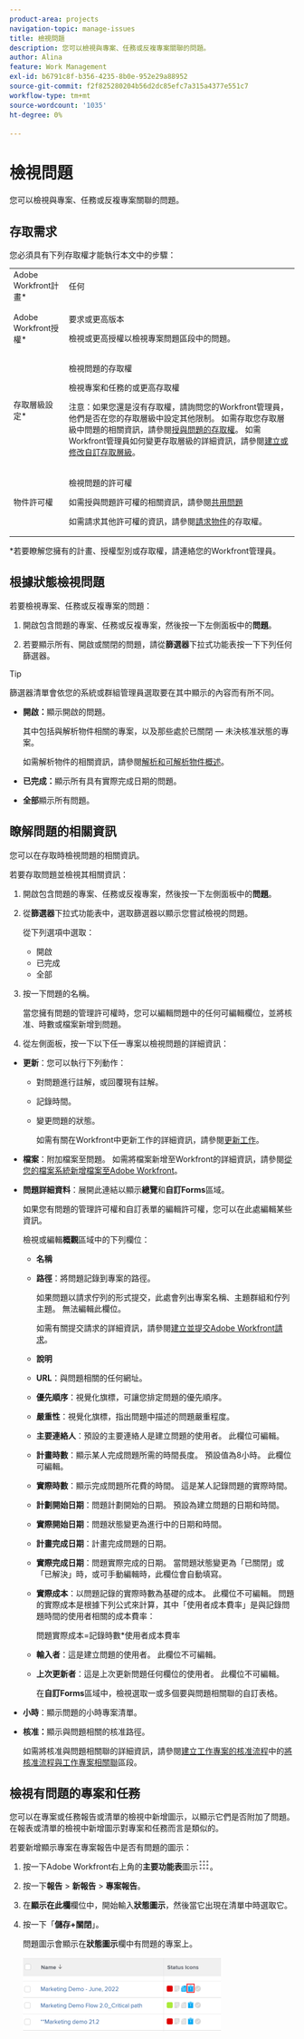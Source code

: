 ```yaml
---
product-area: projects
navigation-topic: manage-issues
title: 檢視問題
description: 您可以檢視與專案、任務或反複專案關聯的問題。
author: Alina
feature: Work Management
exl-id: b6791c8f-b356-4235-8b0e-952e29a88952
source-git-commit: f2f825280204b56d2dc85efc7a315a4377e551c7
workflow-type: tm+mt
source-wordcount: '1035'
ht-degree: 0%

---
```


# 檢視問題

您可以檢視與專案、任務或反複專案關聯的問題。

## 存取需求

您必須具有下列存取權才能執行本文中的步驟：

<table style="table-layout:auto"> 
 <col> 
 <col> 
 <tbody> 
  <tr> 
   <td role="rowheader">Adobe Workfront計畫*</td> 
   <td> <p>任何</p> </td> 
  </tr> 
  <tr> 
   <td role="rowheader">Adobe Workfront授權*</td> 
   <td> <p>要求或更高版本</p> <p>檢視或更高授權以檢視專案問題區段中的問題。</p> </td> 
  </tr> 
  <tr> 
   <td role="rowheader">存取層級設定*</td> 
   <td> <p>檢視問題的存取權</p> <p>檢視專案和任務的或更高存取權</p> <p>注意：如果您還是沒有存取權，請詢問您的Workfront管理員，他們是否在您的存取層級中設定其他限制。 如需存取您存取層級中問題的相關資訊，請參閱<a href="../../../administration-and-setup/add-users/configure-and-grant-access/grant-access-issues.md" class="MCXref xref">授與問題的存取權</a>。 如需Workfront管理員如何變更存取層級的詳細資訊，請參閱<a href="../../../administration-and-setup/add-users/configure-and-grant-access/create-modify-access-levels.md" class="MCXref xref">建立或修改自訂存取層級</a>。 </p> </td> 
  </tr> 
  <tr> 
   <td role="rowheader">物件許可權</td> 
   <td> <p>檢視問題的許可權</p> <p> 如需授與問題許可權的相關資訊，請參閱<a href="../../../workfront-basics/grant-and-request-access-to-objects/share-an-issue.md" class="MCXref xref">共用問題</a></p> <p>如需請求其他許可權的資訊，請參閱<a href="../../../workfront-basics/grant-and-request-access-to-objects/request-access.md" class="MCXref xref">請求物件</a>的存取權。</p> </td> 
  </tr> 
 </tbody> 
</table>

&#42;若要瞭解您擁有的計畫、授權型別或存取權，請連絡您的Workfront管理員。

## 根據狀態檢視問題

若要檢視專案、任務或反複專案的問題：

1. 開啟包含問題的專案、任務或反複專案，然後按一下左側面板中的&#x200B;**問題**。

1. 若要顯示所有、開啟或關閉的問題，請從&#x200B;**篩選器**&#x200B;下拉式功能表按一下下列任何篩選器。

>[!TIP]
>
>篩選器清單會依您的系統或群組管理員選取要在其中顯示的內容而有所不同。

* **開啟：**&#x200B;顯示開啟的問題。

  其中包括與解析物件相關的專案，以及那些處於已關閉 — 未決核准狀態的專案。

  如需解析物件的相關資訊，請參閱[解析和可解析物件概述](../../../manage-work/issues/convert-issues/resolving-and-resolvable-objects.md)。

* **已完成：**&#x200B;顯示所有具有實際完成日期的問題。
* **全部**&#x200B;顯示所有問題。

## 瞭解問題的相關資訊

您可以在存取時檢視問題的相關資訊。

若要存取問題並檢視其相關資訊：

1. 開啟包含問題的專案、任務或反複專案，然後按一下左側面板中的&#x200B;**問題**。
1. 從&#x200B;**篩選器**&#x200B;下拉式功能表中，選取篩選器以顯示您嘗試檢視的問題。

   從下列選項中選取：

   * 開啟
   * 已完成
   * 全部

1. 按一下問題的名稱。

   當您擁有問題的管理許可權時，您可以編輯問題中的任何可編輯欄位，並將核准、時數或檔案新增到問題。

1. 從左側面板，按一下以下任一專案以檢視問題的詳細資訊：

* **更新**：您可以執行下列動作：

   * 對問題進行註解，或回覆現有註解。
   * 記錄時間。
   * 變更問題的狀態。

     如需有關在Workfront中更新工作的詳細資訊，請參閱[更新工作](/help/quicksilver/workfront-basics/updating-work-items-and-viewing-updates/update-work.md)。

* **檔案**：附加檔案至問題。 如需將檔案新增至Workfront的詳細資訊，請參閱[從您的檔案系統新增檔案至Adobe Workfront](../../../documents/adding-documents-to-workfront/add-documents-from-file-system.md)。

* **問題詳細資料**：展開此連結以顯示&#x200B;**總覽**&#x200B;和&#x200B;**自訂Forms**&#x200B;區域。

  如果您有問題的管理許可權和自訂表單的編輯許可權，您可以在此處編輯某些資訊。

  檢視或編輯&#x200B;**概觀**&#x200B;區域中的下列欄位：

   * **名稱**
   * **路徑**：將問題記錄到專案的路徑。

     如果問題以請求佇列的形式提交，此處會列出專案名稱、主題群組和佇列主題。 無法編輯此欄位。

     如需有關提交請求的詳細資訊，請參閱[建立並提交Adobe Workfront請求](../../../manage-work/requests/create-requests/create-submit-requests.md)。

   * **說明**
   * **URL**：與問題相關的任何網址。
   * **優先順序**：視覺化旗標，可讓您排定問題的優先順序。
   * **嚴重性**：視覺化旗標，指出問題中描述的問題嚴重程度。
   * **主要連絡人**：預設的主要連絡人是建立問題的使用者。 此欄位可編輯。
   * **計畫時數**：顯示某人完成問題所需的時間長度。 預設值為8小時。 此欄位可編輯。
   * **實際時數**：顯示完成問題所花費的時間。 這是某人記錄問題的實際時間。
   * **計劃開始日期**：問題計劃開始的日期。 預設為建立問題的日期和時間。
   * **實際開始日期**：問題狀態變更為進行中的日期和時間。
   * **計畫完成日期**：計畫完成問題的日期。
   * **實際完成日期**：問題實際完成的日期。 當問題狀態變更為「已關閉」或「已解決」時，或可手動編輯時，此欄位會自動填寫。
   * **實際成本**：以問題記錄的實際時數為基礎的成本。 此欄位不可編輯。 問題的實際成本是根據下列公式來計算，其中「使用者成本費率」是與記錄問題時間的使用者相關的成本費率：

     問題實際成本=記錄時數*使用者成本費率

   * **輸入者**：這是建立問題的使用者。 此欄位不可編輯。
   * **上次更新者**：這是上次更新問題任何欄位的使用者。 此欄位不可編輯。

     在&#x200B;**自訂Forms**&#x200B;區域中，檢視選取一或多個要與問題相關聯的自訂表格。

* **小時**：顯示問題的小時專案清單。
* **核准：**&#x200B;顯示與問題相關的核准路徑。

  如需將核准與問題相關聯的詳細資訊，請參閱[建立工作專案的核准流程](../../../administration-and-setup/customize-workfront/configure-approval-milestone-processes/create-approval-processes.md)中的[將核准流程與工作專案相關聯](../../../administration-and-setup/customize-workfront/configure-approval-milestone-processes/create-approval-processes.md#associating-the-approval-process-with-an-object)區段。

## 檢視有問題的專案和任務

您可以在專案或任務報告或清單的檢視中新增圖示，以顯示它們是否附加了問題。 在報表或清單的檢視中新增圖示對專案和任務而言是類似的。

若要新增顯示專案在專案報告中是否有問題的圖示：

1. 按一下Adobe Workfront右上角的&#x200B;**主要功能表**&#x200B;圖示![](assets/main-menu-icon.png)。
1. 按一下&#x200B;**報告** > **新報告** > **專案報告**。
1. 在&#x200B;**顯示在此欄**&#x200B;欄位中，開始輸入&#x200B;**狀態圖示**，然後當它出現在清單中時選取它。

1. 按一下「**儲存+關閉**」。

   問題圖示會顯示在&#x200B;**狀態圖示**&#x200B;欄中有問題的專案上。

   ![project_list_with_issue_icon.png](assets/project-list-with-issue-icon-350x132.png)
